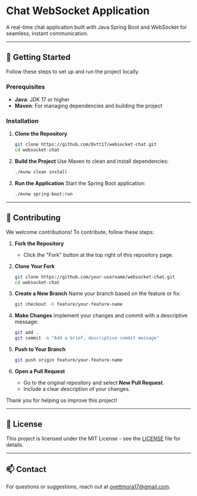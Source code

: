 
# Chat WebSocket Application

A real-time chat application built with Java Spring Boot and WebSocket for seamless, instant communication.

---

## 🚀 Getting Started

Follow these steps to set up and run the project locally.

### Prerequisites

- **Java**: JDK 17 or higher
- **Maven**: For managing dependencies and building the project

### Installation

1. **Clone the Repository**
   ```sh
   git clone https://github.com/Ovtt17/websocket-chat.git
   cd websocket-chat
   ```

2. **Build the Project**
   Use Maven to clean and install dependencies:
   ```sh
   ./mvnw clean install
   ```

3. **Run the Application**
   Start the Spring Boot application:
   ```sh
   ./mvnw spring-boot:run
   ```

---

## 🤝 Contributing

We welcome contributions! To contribute, follow these steps:

1. **Fork the Repository**
    - Click the "Fork" button at the top right of this repository page.

2. **Clone Your Fork**
   ```sh
   git clone https://github.com/your-username/websocket-chat.git
   cd websocket-chat
   ```

3. **Create a New Branch**
   Name your branch based on the feature or fix:
   ```sh
   git checkout -b feature/your-feature-name
   ```

4. **Make Changes**
   Implement your changes and commit with a descriptive message:
   ```sh
   git add .
   git commit -m "Add a brief, descriptive commit message"
   ```

5. **Push to Your Branch**
   ```sh
   git push origin feature/your-feature-name
   ```

6. **Open a Pull Request**
    - Go to the original repository and select **New Pull Request**.
    - Include a clear description of your changes.

Thank you for helping us improve this project!

---

## 📄 License

This project is licensed under the MIT License - see the [LICENSE](LICENSE) file for details.

---

## 📫 Contact

For questions or suggestions, reach out at [ovettmora17@gmail.com](mailto:ovettmora17@gmail.com).
